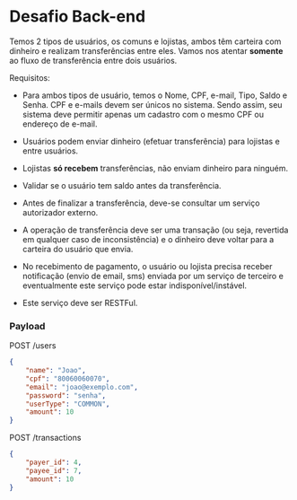 # Desafio Back-end

Temos 2 tipos de usuários, os comuns e lojistas, ambos têm carteira com dinheiro e realizam transferências entre eles. Vamos nos atentar **somente** ao fluxo de transferência entre dois usuários.

Requisitos:

-   Para ambos tipos de usuário, temos o Nome, CPF, e-mail, Tipo, Saldo e Senha. CPF e e-mails devem ser únicos no sistema. Sendo assim, seu sistema deve permitir apenas um cadastro com o mesmo CPF ou endereço de e-mail.

-   Usuários podem enviar dinheiro (efetuar transferência) para lojistas e entre usuários.

-   Lojistas **só recebem** transferências, não enviam dinheiro para ninguém.

-   Validar se o usuário tem saldo antes da transferência.

-   Antes de finalizar a transferência, deve-se consultar um serviço autorizador externo.

-   A operação de transferência deve ser uma transação (ou seja, revertida em qualquer caso de inconsistência) e o dinheiro deve voltar para a carteira do usuário que envia.

-   No recebimento de pagamento, o usuário ou lojista precisa receber notificação (envio de email, sms) enviada por um serviço de terceiro e eventualmente este serviço pode estar indisponível/instável.

-   Este serviço deve ser RESTFul.

### Payload

POST /users

```json
{
	"name": "Joao",
	"cpf": "80060060070",
	"email": "joao@exemplo.com",
	"password": "senha",
	"userType": "COMMON",
	"amount": 10
}
```

POST /transactions

```json
{
    "payer_id": 4,
    "payee_id": 7,
    "amount": 10
}
```
